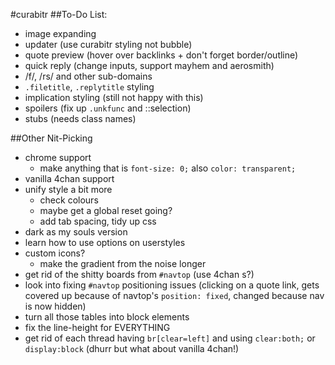 #curabitr
##To-Do List:

* image expanding
* updater (use curabitr styling not bubble)
* quote preview (hover over backlinks + don't forget border/outline)
* quick reply (change inputs, support mayhem and aerosmith)
* /f/, /rs/ and other sub-domains
* `.filetitle`, `.replytitle` styling
* implication styling (still not happy with this)
* spoilers (fix up `.unkfunc` and ::selection)
* stubs (needs class names)

##Other Nit-Picking

* chrome support
	* make anything that is `font-size: 0;` also `color: transparent;`
* vanilla 4chan support
* unify style a bit more
	* check colours
	* maybe get a global reset going?
	* add tab spacing, tidy up css
* dark as my souls version
* learn how to use options on userstyles
* custom icons?
	* make the gradient from the noise longer
* get rid of the shitty boards from `#navtop` (use 4chan s?)
* look into fixing `#navtop` positioning issues (clicking on a quote link, gets covered up because of navtop's `position: fixed`, changed because nav is now hidden)
* turn all those tables into block elements
* fix the line-height for EVERYTHING
* get rid of each thread having `br[clear=left]` and using `clear:both;` or `display:block` (dhurr but what about vanilla 4chan!)